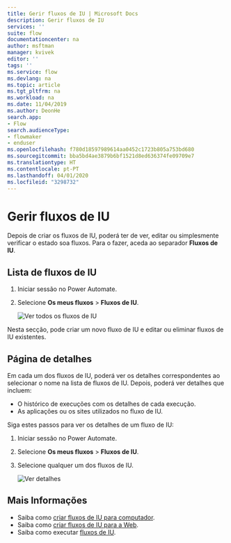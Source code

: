 ```yaml
---
title: Gerir fluxos de IU | Microsoft Docs
description: Gerir fluxos de IU
services: ''
suite: flow
documentationcenter: na
author: msftman
manager: kvivek
editor: ''
tags: ''
ms.service: flow
ms.devlang: na
ms.topic: article
ms.tgt_pltfrm: na
ms.workload: na
ms.date: 11/04/2019
ms.author: DeonHe
search.app:
- Flow
search.audienceType:
- flowmaker
- enduser
ms.openlocfilehash: f780d18597989614aa0452c1723b805a753bd680
ms.sourcegitcommit: bba5bd4ae3879b6bf1521d8ed636374fe09709e7
ms.translationtype: HT
ms.contentlocale: pt-PT
ms.lasthandoff: 04/01/2020
ms.locfileid: "3298732"
---
```

# <a name="manage-ui-flows"></a>Gerir fluxos de IU

Depois de criar os fluxos de IU, poderá ter de ver, editar ou simplesmente verificar o estado soa fluxos. Para o fazer, aceda ao separador **Fluxos de IU**.

## <a name="list-of-ui-flows"></a>Lista de fluxos de IU

1. Iniciar sessão no Power Automate.
1. Selecione **Os meus fluxos** > **Fluxos de IU**.

   ![Ver todos os fluxos de IU](../media/manage-ui-flows/view-all.png "Ver todos os fluxos de IU")

Nesta secção, pode criar um novo fluxo de IU e editar ou eliminar fluxos de IU existentes.

## <a name="details-page"></a>Página de detalhes

Em cada um dos fluxos de IU, poderá ver os detalhes correspondentes ao selecionar o nome na lista de fluxos de IU. Depois, poderá ver detalhes que incluem:

-   O histórico de execuções com os detalhes de cada execução.
-   As aplicações ou os sites utilizados no fluxo de IU.

Siga estes passos para ver os detalhes de um fluxo de IU:

1. Iniciar sessão no Power Automate.
1. Selecione **Os meus fluxos** > **Fluxos de IU**.
1. Selecione qualquer um dos fluxos de IU.

   ![Ver detalhes](../media/manage-ui-flows/view-details.png "Ver detalhes")

## <a name="learn-more"></a>Mais Informações

- Saiba como [criar fluxos de IU para computador](create-desktop.md).
- Saiba como [criar fluxos de IU para a Web](create-web.md).
- Saiba como executar [fluxos de IU](run-ui-flow.md).
